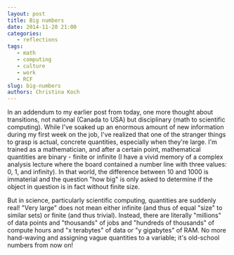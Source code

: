 ```yaml
---
layout: post
title: Big numbers
date: 2014-11-20 21:00
categories: 
   - reflections
tags: 
   - math
   - computing
   - culture
   - work
   - RCF
slug: big-numbers
authors: Christina Koch
---
```


In an addendum to my earlier post from today, one more thought about transitions, not national (Canada to USA)
but disciplinary (math to scientific computing).  While I've soaked up an 
enormous amount of new information during my first week on the job, I've realized that 
one of the stranger things to grasp is actual, concrete quantities, especially when 
they're large.  I'm trained as a mathematician, and after a certain point, mathematical quantities are binary - finite or infinite (I have a vivid 
memory of a complex analysis lecture where the board contained a number line with three values: 0, 1, and infinity).  In that world, 
the difference between 10 and 1000 is immaterial and the question "how big" is only asked to determine 
if the object in question is in fact without finite size.  

But in science, particularly scientific computing, quantities are suddenly real!  "Very large" does 
not mean either infinite (and thus of equal "size" to similar sets) or finite (and thus trivial).  Instead, 
there are literally "millions" of data points and "thousands" of jobs 
and "hundreds of thousands" of compute hours and "x terabytes" of data or "y gigabytes" of RAM.  No 
more hand-waving and assigning vague quantities to a variable; it's old-school numbers from now on!  